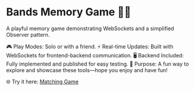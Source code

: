 # Bands Memory Game 🧠✨

A playful memory game demonstrating WebSockets and a simplified Observer pattern.

🎮 Play Modes: Solo or with a friend.
⚡ Real-time Updates: Built with WebSockets for frontend-backend communication.
🖥️ Backend Included: Fully implemented and published for easy testing.
🎯 Purpose: A fun way to explore and showcase these tools—hope you enjoy and have fun!

🌐 Try it here: [Matching Game](https://carolinadeff.github.io/MatchingGame/)

[](./assets/memorygame.png)
